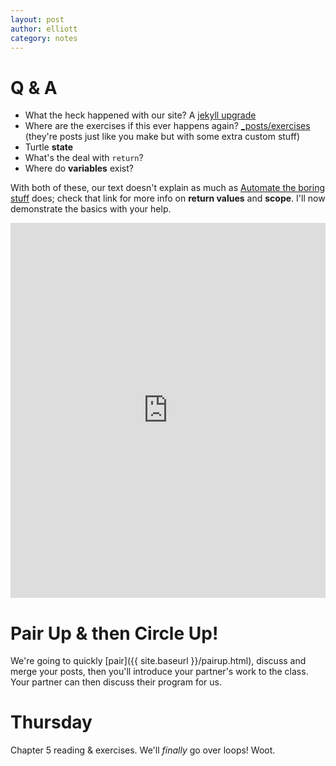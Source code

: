 ```yaml
---
layout: post
author: elliott
category: notes
---
```


# Q & A

* What the heck happened with our site?  A [jekyll upgrade](https://github.com/blog/2100-github-pages-now-faster-and-simpler-with-jekyll-3-0)
* Where are the exercises if this ever happens again? [_posts/exercises](https://github.com/silshack/spring2016/tree/gh-pages/_posts/exercises) 
(they're posts just like you make but with some extra custom stuff)
* Turtle **state**
* What's the deal with `return`?
* Where do **variables** exist?

With both of these, our text doesn't explain as much as [Automate the boring stuff](https://automatetheboringstuff.com/chapter3/) does; check that
link for more info on **return values** and **scope**.  I'll now demonstrate the basics with your help.

<iframe src="https://trinket.io/embed/python/43e4877530" width="100%" height="600" frameborder="0" marginwidth="0" marginheight="0" allowfullscreen></iframe>

# Pair Up & then Circle Up!

We're going to quickly [pair]({{ site.baseurl }}/pairup.html), discuss and merge your posts, then you'll introduce your partner's work
to the class.  Your partner can then discuss their program for us.

# Thursday

Chapter 5 reading & exercises.  We'll *finally* go over loops!  Woot.